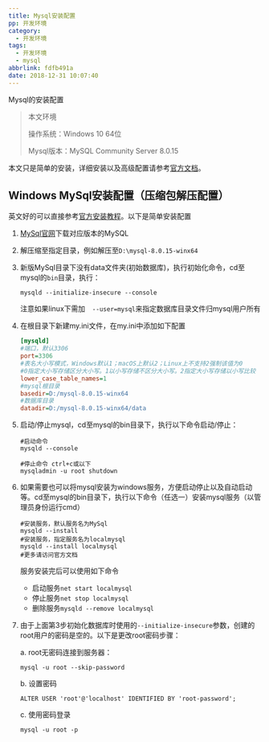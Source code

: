 ```yaml
---
title: Mysql安装配置
pp: 开发环境
category:
  - 开发环境
tags:
  - 开发环境
  - mysql
abbrlink: fdfb491a
date: 2018-12-31 10:07:40
---
```




Mysql的安装配置

> 本文环境
>
> 操作系统：Windows 10 64位
>
> Mysql版本：MySQL Community Server 8.0.15

本文只是简单的安装，详细安装以及高级配置请参考[官方文档](https://dev.mysql.com/doc/)。

<!-- more -->

## Windows MySql安装配置（压缩包解压配置）

英文好的可以直接参考[官方安装教程](https://dev.mysql.com/doc/refman/8.0/en/windows-install-archive.html)。以下是简单安装配置

1. [MySql官网](https://dev.mysql.com/downloads/mysql/)下载对应版本的MySQL

2. 解压缩至指定目录，例如解压至`D:\mysql-8.0.15-winx64`

3. 新版MySql目录下没有data文件夹(初始数据库)，执行初始化命令，cd至mysql的`bin`目录，执行：

   ```shell
   mysqld --initialize-insecure --console
   ```

   注意如果linux下需加`  --user=mysql`来指定数据库目录文件归mysql用户所有

4. 在根目录下新建my.ini文件，在my.ini中添加如下配置

   ```ini
   [mysqld]
   #端口，默认3306
   port=3306
   #表名大小写模式，Windows默认1；macOS上默认2；Linux上不支持2强制该值为0
   #0指定大小写存储区分大小写。1以小写存储不区分大小写。2指定大小写存储以小写比较
   lower_case_table_names=1
   #mysql根目录
   basedir=D:/mysql-8.0.15-winx64
   #数据库目录
   datadir=D:/mysql-8.0.15-winx64/data
   ```

5. 启动/停止mysql，cd至mysql的bin目录下，执行以下命令启动/停止：

   ```shell
   #启动命令
   mysqld --console
   
   #停止命令 ctrl+c或以下
   mysqladmin -u root shutdown
   ```

6. 如果需要也可以将mysql安装为windows服务，方便启动停止以及自动启动等。cd至mysql的bin目录下，执行以下命令（任选一）安装mysql服务（以管理员身份运行cmd）

   ```shell
   #安装服务，默认服务名为MySql
   mysqld --install
   #安装服务，指定服务名为localmysql
   mysqld --install localmysql
   #更多请访问官方文档
   ```

   服务安装完后可以使用如下命令

   - 启动服务`net start localmysql`
   - 停止服务`net stop localmysql`
   - 删除服务`mysqld --remove localmysql`

7. 由于上面第3步初始化数据库时使用的`--initialize-insecure`参数，创建的root用户的密码是空的。以下是更改root密码步骤：

   a. root无密码连接到服务器：

   ```shell
   mysql -u root --skip-password
   ```

   b. 设置密码

   ```mysql
   ALTER USER 'root'@'localhost' IDENTIFIED BY 'root-password';
   ```

   c. 使用密码登录

   ```shell
   mysql -u root -p
   ```

   

